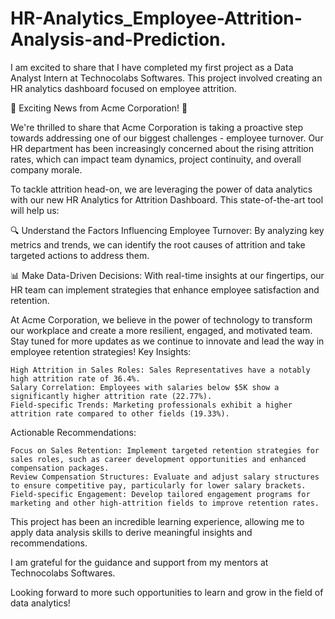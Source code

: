 # HR-Analytics_Employee-Attrition-Analysis-and-Prediction.

I am excited to share that I have completed my first project as a Data Analyst Intern at Technocolabs Softwares. This project involved creating an HR analytics dashboard focused on employee attrition.

🚀 Exciting News from Acme Corporation! 🚀

We're thrilled to share that Acme Corporation is taking a proactive step towards addressing one of our biggest challenges - employee turnover. Our HR department has been increasingly concerned about the rising attrition rates, which can impact team dynamics, project continuity, and overall company morale.

To tackle attrition head-on, we are leveraging the power of data analytics with our new HR Analytics for Attrition Dashboard. This state-of-the-art tool will help us:

🔍 Understand the Factors Influencing Employee Turnover: By analyzing key metrics and trends, we can identify the root causes of attrition and take targeted actions to address them.

📊 Make Data-Driven Decisions: With real-time insights at our fingertips, our HR team can implement strategies that enhance employee satisfaction and retention.

At Acme Corporation, we believe in the power of technology to transform our workplace and create a more resilient, engaged, and motivated team. Stay tuned for more updates as we continue to innovate and lead the way in employee retention strategies!
Key Insights:

    High Attrition in Sales Roles: Sales Representatives have a notably high attrition rate of 36.4%.
    Salary Correlation: Employees with salaries below $5K show a significantly higher attrition rate (22.77%).
    Field-specific Trends: Marketing professionals exhibit a higher attrition rate compared to other fields (19.33%).

Actionable Recommendations:

    Focus on Sales Retention: Implement targeted retention strategies for sales roles, such as career development opportunities and enhanced compensation packages.
    Review Compensation Structures: Evaluate and adjust salary structures to ensure competitive pay, particularly for lower salary brackets.
    Field-specific Engagement: Develop tailored engagement programs for marketing and other high-attrition fields to improve retention rates.

This project has been an incredible learning experience, allowing me to apply data analysis skills to derive meaningful insights and recommendations.

I am grateful for the guidance and support from my mentors at Technocolabs Softwares.

Looking forward to more such opportunities to learn and grow in the field of data analytics!
